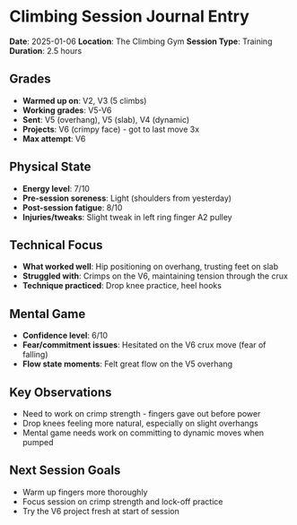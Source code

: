 # Climbing Session Journal Entry

**Date**: 2025-01-06
**Location**: The Climbing Gym
**Session Type**: Training
**Duration**: 2.5 hours

## Grades
- **Warmed up on**: V2, V3 (5 climbs)
- **Working grades**: V5-V6
- **Sent**: V5 (overhang), V5 (slab), V4 (dynamic)
- **Projects**: V6 (crimpy face) - got to last move 3x
- **Max attempt**: V6

## Physical State
- **Energy level**: 7/10
- **Pre-session soreness**: Light (shoulders from yesterday)
- **Post-session fatigue**: 8/10
- **Injuries/tweaks**: Slight tweak in left ring finger A2 pulley

## Technical Focus
- **What worked well**: Hip positioning on overhang, trusting feet on slab
- **Struggled with**: Crimps on the V6, maintaining tension through the crux
- **Technique practiced**: Drop knee practice, heel hooks

## Mental Game
- **Confidence level**: 6/10
- **Fear/commitment issues**: Hesitated on the V6 crux move (fear of falling)
- **Flow state moments**: Felt great flow on the V5 overhang

## Key Observations
- Need to work on crimp strength - fingers gave out before power
- Drop knees feeling more natural, especially on slight overhangs
- Mental game needs work on committing to dynamic moves when pumped

## Next Session Goals
- Warm up fingers more thoroughly
- Focus session on crimp strength and lock-off practice
- Try the V6 project fresh at start of session